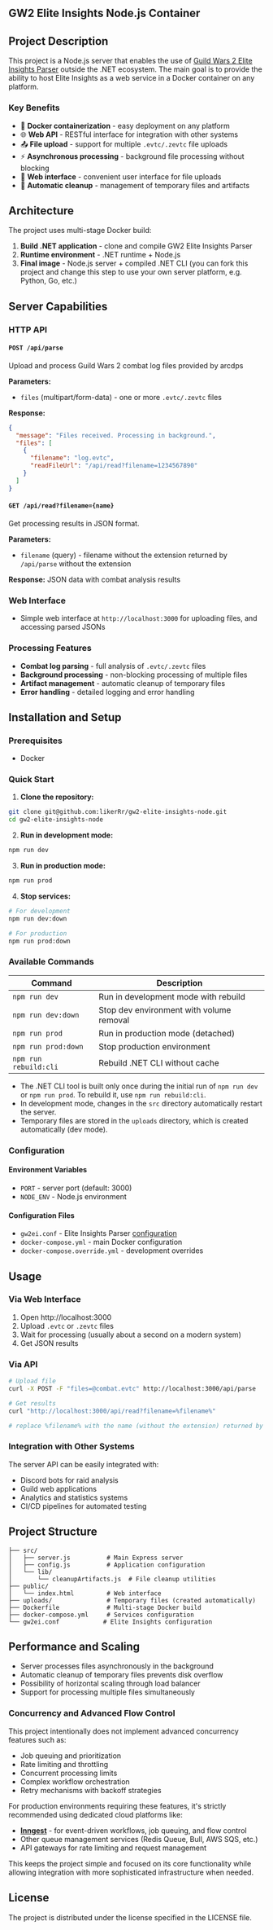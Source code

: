 ## GW2 Elite Insights Node.js Container

## Project Description

This project is a Node.js server that enables the use of [Guild Wars 2 Elite Insights Parser](https://github.com/baaron4/GW2-Elite-Insights-Parser) outside the .NET ecosystem. The main goal is to provide the ability to host Elite Insights as a web service in a Docker container on any platform.

### Key Benefits

- 🐳 **Docker containerization** - easy deployment on any platform
- 🌐 **Web API** - RESTful interface for integration with other systems
- 📤 **File upload** - support for multiple `.evtc/.zevtc` file uploads
- ⚡ **Asynchronous processing** - background file processing without blocking
- 🎨 **Web interface** - convenient user interface for file uploads
- 🧹 **Automatic cleanup** - management of temporary files and artifacts

## Architecture

The project uses multi-stage Docker build:
1. **Build .NET application** - clone and compile GW2 Elite Insights Parser
2. **Runtime environment** - .NET runtime + Node.js
3. **Final image** - Node.js server + compiled .NET CLI (you can fork this project and change this step to use your own server platform, e.g. Python, Go, etc.)

## Server Capabilities

### HTTP API

#### `POST /api/parse`
Upload and process Guild Wars 2 combat log files provided by arcdps

**Parameters:**
- `files` (multipart/form-data) - one or more `.evtc/.zevtc` files

**Response:**
```json
{
  "message": "Files received. Processing in background.",
  "files": [
    {
      "filename": "log.evtc",
      "readFileUrl": "/api/read?filename=1234567890"
    }
  ]
}
```

#### `GET /api/read?filename={name}`
Get processing results in JSON format.

**Parameters:**
- `filename` (query) - filename without the extension returned by `/api/parse` without the extension

**Response:** JSON data with combat analysis results

### Web Interface

- Simple web interface at `http://localhost:3000` for uploading files, and accessing parsed JSONs

### Processing Features

- **Combat log parsing** - full analysis of `.evtc/.zevtc` files
- **Background processing** - non-blocking processing of multiple files
- **Artifact management** - automatic cleanup of temporary files
- **Error handling** - detailed logging and error handling

## Installation and Setup

### Prerequisites

- Docker

### Quick Start

1. **Clone the repository:**
```bash
git clone git@github.com:likerRr/gw2-elite-insights-node.git
cd gw2-elite-insights-node
```

2. **Run in development mode:**
```bash
npm run dev
```

3. **Run in production mode:**
```bash
npm run prod
```

4. **Stop services:**
```bash
# For development
npm run dev:down

# For production
npm run prod:down
```

### Available Commands

| Command | Description                                                   |
|---------|---------------------------------------------------------------|
| `npm run dev` | Run in development mode with rebuild                          |
| `npm run dev:down` | Stop dev environment with volume removal                      |
| `npm run prod` | Run in production mode (detached)                             |
| `npm run prod:down` | Stop production environment                                   |
| `npm run rebuild:cli` | Rebuild .NET CLI without cache |

* The .NET CLI tool is built only once during the initial run of `npm run dev` or `npm run prod`. To rebuild it, use `npm run rebuild:cli`.
* In development mode, changes in the `src` directory automatically restart the server.
* Temporary files are stored in the `uploads` directory, which is created automatically (dev mode).

### Configuration

#### Environment Variables

- `PORT` - server port (default: 3000)
- `NODE_ENV` - Node.js environment

#### Configuration Files

- `gw2ei.conf` - Elite Insights Parser [configuration](https://github.com/baaron4/GW2-Elite-Insights-Parser?tab=readme-ov-file#settings)
- `docker-compose.yml` - main Docker configuration
- `docker-compose.override.yml` - development overrides

## Usage

### Via Web Interface

1. Open http://localhost:3000
2. Upload `.evtc` or `.zevtc` files
3. Wait for processing (usually about a second on a modern system)
4. Get JSON results

### Via API

```bash
# Upload file
curl -X POST -F "files=@combat.evtc" http://localhost:3000/api/parse

# Get results
curl "http://localhost:3000/api/read?filename=%filename%"

# replace %filename% with the name (without the extension) returned by the /api/parse endpoint
```

### Integration with Other Systems

The server API can be easily integrated with:
- Discord bots for raid analysis
- Guild web applications
- Analytics and statistics systems
- CI/CD pipelines for automated testing

## Project Structure

```
├── src/
│   ├── server.js          # Main Express server
│   ├── config.js          # Application configuration
│   └── lib/
│       └── cleanupArtifacts.js  # File cleanup utilities
├── public/
│   └── index.html         # Web interface
├── uploads/               # Temporary files (created automatically)
├── Dockerfile             # Multi-stage Docker build
├── docker-compose.yml     # Services configuration
└── gw2ei.conf            # Elite Insights configuration
```

## Performance and Scaling

- Server processes files asynchronously in the background
- Automatic cleanup of temporary files prevents disk overflow
- Possibility of horizontal scaling through load balancer
- Support for processing multiple files simultaneously

### Concurrency and Advanced Flow Control

This project intentionally does not implement advanced concurrency features such as:
- Job queuing and prioritization
- Rate limiting and throttling
- Concurrent processing limits
- Complex workflow orchestration
- Retry mechanisms with backoff strategies

For production environments requiring these features, it's strictly recommended using dedicated cloud platforms like:
- **[Inngest](https://www.inngest.com/docs/guides/flow-control)** - for event-driven workflows, job queuing, and flow control
- Other queue management services (Redis Queue, Bull, AWS SQS, etc.)
- API gateways for rate limiting and request management

This keeps the project simple and focused on its core functionality while allowing integration with more sophisticated infrastructure when needed.

## License

The project is distributed under the license specified in the LICENSE file.
